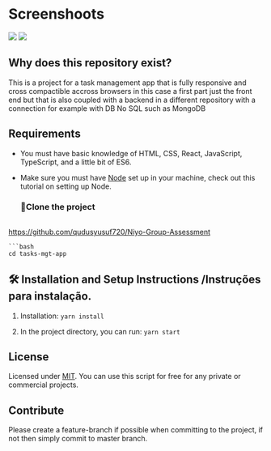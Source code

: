# Screenshoots

<img src="./screens/signin.png"> 
<img src="./screens/signup.png"> 


## Why does this repository exist?
This is a project for a task management app that is fully responsive and cross compactible accross browsers in this case a first part just the front end but that is also coupled with a backend in a different repository with a connection for example with DB No SQL such as MongoDB


## Requirements
- You must have basic knowledge of HTML, CSS, React, JavaScript, TypeScript, and a little bit of ES6. 
- Make sure you must have [Node](https://nodejs.org/pt-br) set up in your machine, check out this tutorial on setting up Node.

  

   ### 🚀Clone the project
  ```bash
 https://github.com/qudusyusuf720/Niyo-Group-Assessment
   ```
   ```bash
  cd tasks-mgt-app
   ```
  


  ## 🛠 Installation and Setup Instructions /Instruções para instalação.
  
  1. Installation: `yarn install`

  2. In the project directory, you can run: `yarn start`
     

 ## License

Licensed under [MIT](http://www.opensource.org/licenses/mit-license.php). You can use this script for free for any
private or commercial projects.

## Contribute

Please create a feature-branch if possible when committing to the project, if not then simply commit to master branch.

